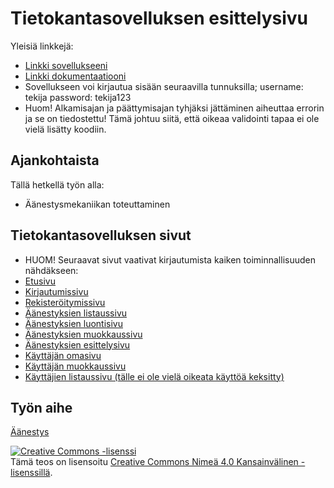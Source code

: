 # Tietokantasovelluksen esittelysivu

Yleisiä linkkejä:

* [Linkki sovellukseeni](http://rovarje.users.cs.helsinki.fi/aanestys/)
* [Linkki dokumentaatiooni](https://github.com/responderi/Tsoha-Bootstrap/blob/master/doc/dokumentaatio.pdf)
* Sovellukseen voi kirjautua sisään seuraavilla tunnuksilla; username: tekija password: tekija123
* Huom! Alkamisajan ja päättymisajan tyhjäksi jättäminen aiheuttaa errorin ja se on tiedostettu! Tämä johtuu siitä, että oikeaa validointi tapaa ei ole vielä lisätty koodiin.

## Ajankohtaista

Tällä hetkellä työn alla:
* Äänestysmekaniikan toteuttaminen

## Tietokantasovelluksen sivut

* HUOM! Seuraavat sivut vaativat kirjautumista kaiken toiminnallisuuden nähdäkseen:
* [Etusivu](http://rovarje.users.cs.helsinki.fi/aanestys/)
* [Kirjautumissivu](http://rovarje.users.cs.helsinki.fi/aanestys/login)
* [Rekisteröitymissivu](http://rovarje.users.cs.helsinki.fi/aanestys/register)
* [Äänestyksien listaussivu](http://rovarje.users.cs.helsinki.fi/aanestys/poll)
* [Äänestyksien luontisivu](http://rovarje.users.cs.helsinki.fi/aanestys/poll/new)
* [Äänestyksien muokkaussivu](http://rovarje.users.cs.helsinki.fi/aanestys/poll/1/edit)
* [Äänestyksien esittelysivu](http://rovarje.users.cs.helsinki.fi/aanestys/poll/1)
* [Käyttäjän omasivu](http://rovarje.users.cs.helsinki.fi/aanestys/operator/1)
* [Käyttäjän muokkaussivu](http://rovarje.users.cs.helsinki.fi/aanestys/operator/1/edit)
* [Käyttäjien listaussivu (tälle ei ole vielä oikeata käyttöä keksitty)](http://rovarje.users.cs.helsinki.fi/aanestys/operators) 

## Työn aihe

[Äänestys](http://advancedkittenry.github.io/suunnittelu_ja_tyoymparisto/aiheet/Aanestys.html) 

<a rel="license" href="http://creativecommons.org/licenses/by/4.0/"><img alt="Creative Commons -lisenssi" style="border-width:0" src="https://i.creativecommons.org/l/by/4.0/88x31.png" /></a><br />Tämä teos on lisensoitu <a rel="license" href="http://creativecommons.org/licenses/by/4.0/">Creative Commons Nimeä 4.0 Kansainvälinen -lisenssillä</a>.
